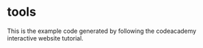 # tools
This is the example code generated by following the codeacademy interactive website tutorial.
